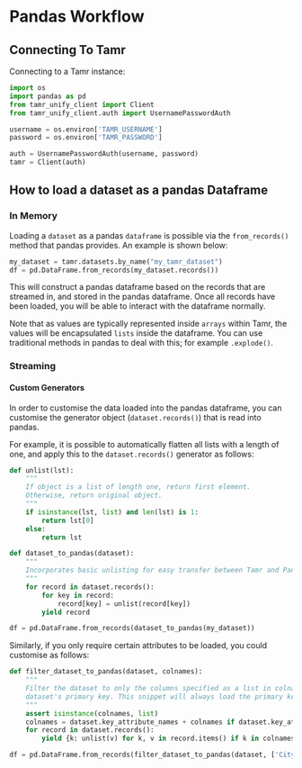 # Pandas Workflow

## Connecting To Tamr

Connecting to a Tamr instance:

```python
import os
import pandas as pd
from tamr_unify_client import Client
from tamr_unify_client.auth import UsernamePasswordAuth

username = os.environ['TAMR_USERNAME']
password = os.environ['TAMR_PASSWORD']

auth = UsernamePasswordAuth(username, password)
tamr = Client(auth)
```
## How to load a dataset as a pandas Dataframe

### In Memory

Loading a `dataset` as a pandas `dataframe` is possible via the `from_records()` method that pandas provides. 
An example is shown below:

```python
my_dataset = tamr.datasets.by_name("my_tamr_dataset")
df = pd.DataFrame.from_records(my_dataset.records())
```

This will construct a pandas dataframe based on the records that are streamed in, and stored in the pandas dataframe.
Once all records have been loaded, you will be able to interact with the dataframe normally. 

Note that as values are typically represented inside `arrays` within Tamr, the values will be encapsulated `lists` 
inside the dataframe. You can use traditional methods in pandas to deal with this; for example `.explode()`. 

### Streaming


#### Custom Generators
In order to customise the data loaded into the pandas dataframe, you can customise the generator object (`dataset.records()`)
that is read into pandas. 

For example, it is possible to automatically flatten all lists with a length of one, and apply this to the `dataset.records()`
generator as follows:

```python
def unlist(lst):
    """
    If object is a list of length one, return first element. 
    Otherwise, return original object. 
    """
    if isinstance(lst, list) and len(lst) is 1:
        return lst[0]
    else:
        return lst

def dataset_to_pandas(dataset):
    """
    Incorporates basic unlisting for easy transfer between Tamr and Pandas. 
    """ 
    for record in dataset.records():
        for key in record:
            record[key] = unlist(record[key])
        yield record

df = pd.DataFrame.from_records(dataset_to_pandas(my_dataset))
```

Similarly, if you only require certain attributes to be loaded, you could customise as follows:

```python
def filter_dataset_to_pandas(dataset, colnames):
    """
    Filter the dataset to only the columns specified as a list in colnames. Note: To upsert the records you need your 
    dataset's primary key. This snippet will always load the primary key if it wasn't provided.
    """
    assert isinstance(colnames, list)
    colnames = dataset.key_attribute_names + colnames if dataset.key_attribute_names[0] not in colnames else colnames
    for record in dataset.records():
        yield {k: unlist(v) for k, v in record.items() if k in colnames}

df = pd.DataFrame.from_records(filter_dataset_to_pandas(dataset, ['City', 'new_attr']))
```